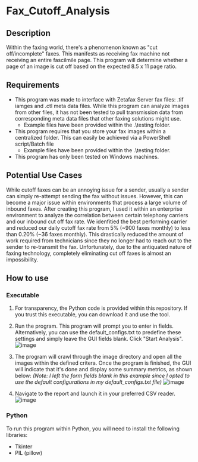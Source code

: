 # Fax_Cutoff_Analysis

## Description
Within the faxing world, there's a phenomenon known as "cut off/incomplete" faxes. This manifests as receiving fax machine not receiving an entire fascilmile page. This program will determine whether a page of an image is cut off based on the expected 8.5 x 11 page ratio. 

## Requirements
- This program was made to interface with Zetafax Server fax files: .tif iamges and .ctl meta data files. While this program can analyze images from other files, it has not been tested to pull transmission data from corresponding meta data files that other faxing solutions might use. 
  - Example files have been provided within the .\testing folder. 
- This program requires that you store your fax images within a centralized folder. This can easily be achieved via a PowerShell script/Batch file
  - Example files have been provided within the .\testing folder.  
- This program has only been tested on Windows machines.

## Potential Use Cases
While cutoff faxes can be an annoying issue for a sender, usually a sender can simply re-attempt sending the fax without issues. However, this can become a major issue within environments that process a large volume of inbound faxes. After creating this program, I used it within an enterprise environment to analyze the correlation between certain telephony carriers and our inbound cut off fax rate. We idenfitied the best performing carrier and reduced our daily cutoff fax rate from 5% (~900 faxes monthly) to less than 0.20% (~36 faxes monthly). This drastically reduced the amount of work required from technicians since they no longer had to reach out to the sender to re-transmit the fax. Unfortunately, due to the antiquated nature of faxing technology, completely eliminating cut off faxes is almost an impossibility.

## How to use

### Executable
1. For transparency, the Python code is provided within this repository. If you trust this executable, you can download it and use the tool. 

2. Run the program. This program will prompt you to enter in fields. Alternatively, you can use the default_configs.txt to predefine these settings and simply leave the GUI fields blank.  Click "Start Analysis". 
![image](https://github.com/acmignona/Fax_Cutoff_Analysis/assets/81653524/5c7134de-05d7-4f80-8e45-ba289662f096)

3. The program will crawl through the image directory and open all the images within the defined critera. Once the program is finished, the GUI will indicate that it's done and display some summary metrics, as shown below:
*(Note: I left the form fields blank in this example since I opted to use the default configurations in my default_configs.txt file)*
![image](https://github.com/acmignona/Fax_Cutoff_Analysis/assets/81653524/30b302ec-5834-47c9-8ef6-50ede750f216)

4. Navigate to the report and launch it in your preferred CSV reader. 
![image](https://github.com/acmignona/Fax_Cutoff_Analysis/assets/81653524/c4a7fa63-6c74-42e0-9caa-b7b215abc823)

### Python
To run this program within Python, you will need to install the following libraries: 
- Tkinter
- PIL (pillow)

